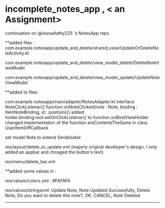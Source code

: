 # incomplete_notes_app , < an Assignment>

continuation on @/esraafathy225 's NotesApp repo

**added files :
  com.example.notesapp/update_and_delete/shared_view/UpdateOrDeleteNoteActivity.kt

  com.example.notesapp/update_and_delete/view_model_delete/DeleteNoteViewModel

  com.example.notesapp/update_and_delete/view_model_update/UpdateNoteViewModel

**added to files:

  com.example.notesapp/main/adapter/NotesAdapter.kt
          interface NoteClickListener{}
          function onNoteClicked(note : Note, binding : ItemNoteBinding, id : position){}
          added holder.binding.root.setOnClickListener{} to function onBindViewHolder
          changed implementation of the function areContentsTheSame in class                       UserItemDiffCallback

  set model Note to extend Serializable

  res/layout/delete_or_update.xml (majorly original developer's design, I only added an appbar and chnaged the button's text)

  res/menu/delete_bar.xml

**added some values in :

  res/values/colors.xml :
            <color name="darkwhite">#FAFAFA</color>

  res/values/stringsxml:
            <string name="update_note">Update Note</string>,
            <string name="note_updated">Note Updated Successfully</string>,
            <string name="delete">Delete Note</string>,
            <string name="confirm_delete">Do you want to delete this note?</string>,
            <string name="ok">OK</string>,
            <string name="cancel">CANCEL</string>,
            <string name="note_deleted">Note Deleted</string>
            
 --------------------------------------------------------------------------------------------------------------------
